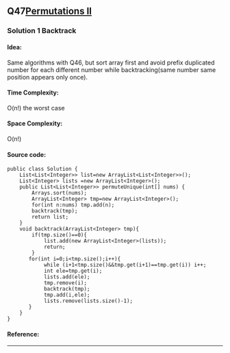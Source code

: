 ## Q47[Permutations II ](https://leetcode.com/problems/permutations-ii/) 

### Solution 1 Backtrack
#### Idea:
Same algorithms with Q46, but sort array first and avoid prefix duplicated number for each different number while backtracking(same number same position appears only once).

#### Time Complexity: 
O(n!) the worst case
#### Space Complexity:
O(n!)
#### Source code:
```
public class Solution {
    List<List<Integer>> list=new ArrayList<List<Integer>>();
    List<Integer> lists =new ArrayList<Integer>();
    public List<List<Integer>> permuteUnique(int[] nums) {
        Arrays.sort(nums);
        ArrayList<Integer> tmp=new ArrayList<Integer>();
        for(int n:nums) tmp.add(n);
        backtrack(tmp);
        return list;
    }
    void backtrack(ArrayList<Integer> tmp){
        if(tmp.size()==0){
            list.add(new ArrayList<Integer>(lists));
            return;
        }
       for(int i=0;i<tmp.size();i++){
            while (i+1<tmp.size()&&tmp.get(i+1)==tmp.get(i)) i++;
            int ele=tmp.get(i);
            lists.add(ele);
            tmp.remove(i);
            backtrack(tmp);
            tmp.add(i,ele);
            lists.remove(lists.size()-1);
       }
    }
}
```
#### Reference:
---

